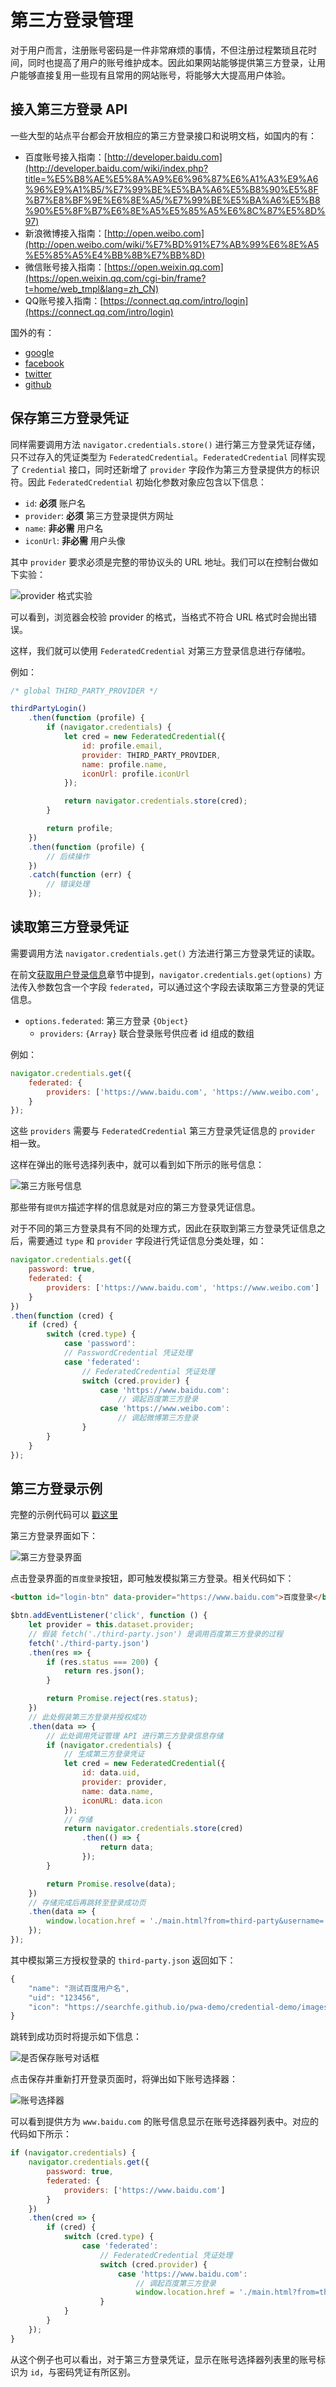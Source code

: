 # 第三方登录管理

对于用户而言，注册账号密码是一件非常麻烦的事情，不但注册过程繁琐且花时间，同时也提高了用户的账号维护成本。因此如果网站能够提供第三方登录，让用户能够直接复用一些现有且常用的网站账号，将能够大大提高用户体验。

## 接入第三方登录 API

一些大型的站点平台都会开放相应的第三方登录接口和说明文档，如国内的有：

- 百度账号接入指南：[http://developer.baidu.com](http://developer.baidu.com/wiki/index.php?title=%E5%B8%AE%E5%8A%A9%E6%96%87%E6%A1%A3%E9%A6%96%E9%A1%B5/%E7%99%BE%E5%BA%A6%E5%B8%90%E5%8F%B7%E8%BF%9E%E6%8E%A5/%E7%99%BE%E5%BA%A6%E5%B8%90%E5%8F%B7%E6%8E%A5%E5%85%A5%E6%8C%87%E5%8D%97)
- 新浪微博接入指南：[http://open.weibo.com](http://open.weibo.com/wiki/%E7%BD%91%E7%AB%99%E6%8E%A5%E5%85%A5%E4%BB%8B%E7%BB%8D)
- 微信账号接入指南：[https://open.weixin.qq.com](https://open.weixin.qq.com/cgi-bin/frame?t=home/web_tmpl&lang=zh_CN)
- QQ账号接入指南：[https://connect.qq.com/intro/login](https://connect.qq.com/intro/login)

国外的有：

- [google](https://developers.google.cn/identity/sign-in/web/)
- [facebook](https://developers.facebook.com/docs/facebook-login)
- [twitter](https://dev.twitter.com/web/sign-in/implementing)
- [github](https://developer.github.com/v3/oauth/)

## 保存第三方登录凭证

同样需要调用方法 `navigator.credentials.store()` 进行第三方登录凭证存储，只不过存入的凭证类型为 `FederatedCredential`。`FederatedCredential` 同样实现了 `Credential` 接口，同时还新增了 `provider` 字段作为第三方登录提供方的标识符。因此 `FederatedCredential` 初始化参数对象应包含以下信息：

- `id`: **必须** 账户名
- `provider`: **必须** 第三方登录提供方网址
- `name`: **非必需** 用户名
- `iconUrl`: **非必需** 用户头像

其中 `provider` 要求必须是完整的带协议头的 URL 地址。我们可以在控制台做如下实验：

![provider 格式实验](./img/federatedcredential.jpg)

可以看到，浏览器会校验 provider 的格式，当格式不符合 URL 格式时会抛出错误。

这样，我们就可以使用 `FederatedCredential` 对第三方登录信息进行存储啦。

例如：

```javascript
/* global THIRD_PARTY_PROVIDER */

thirdPartyLogin()
    .then(function (profile) {
        if (navigator.credentials) {
            let cred = new FederatedCredential({
                id: profile.email,
                provider: THIRD_PARTY_PROVIDER,
                name: profile.name,
                iconUrl: profile.iconUrl
            });

            return navigator.credentials.store(cred);
        }

        return profile;
    })
    .then(function (profile) {
        // 后续操作
    })
    .catch(function (err) {
        // 错误处理
    });
```

## 读取第三方登录凭证

需要调用方法 `navigator.credentials.get()` 方法进行第三方登录凭证的读取。

在前文[获取用户登录信息](#获取用户登录信息)章节中提到，`navigator.credentials.get(options)` 方法传入参数包含一个字段 `federated`，可以通过这个字段去读取第三方登录的凭证信息。

- `options.federated`: 第三方登录
    `{Object}`
    - `providers`:
        `{Array}` 联合登录账号供应者 id 组成的数组

例如：

```javascript
navigator.credentials.get({
    federated: {
        providers: ['https://www.baidu.com', 'https://www.weibo.com', 'https://www.github.com']
    }
});
```

这些 `providers` 需要与 `FederatedCredential` 第三方登录凭证信息的 `provider` 相一致。

这样在弹出的账号选择列表中，就可以看到如下所示的账号信息：

![第三方账号信息](./img/only-third-party.jpg)

那些带有`提供方`描述字样的信息就是对应的第三方登录凭证信息。

对于不同的第三方登录具有不同的处理方式，因此在获取到第三方登录凭证信息之后，需要通过 `type` 和 `provider` 字段进行凭证信息分类处理，如：

```javascript
navigator.credentials.get({
    password: true,
    federated: {
        providers: ['https://www.baidu.com', 'https://www.weibo.com']
    }
})
.then(function (cred) {
    if (cred) {
        switch (cred.type) {
            case 'password':
            // PasswordCredential 凭证处理
            case 'federated':
                // FederatedCredential 凭证处理
                switch (cred.provider) {
                    case 'https://www.baidu.com':
                        // 调起百度第三方登录
                    case 'https://www.weibo.com':
                        // 调起微博第三方登录
                }
        }
    }
});
```
## 第三方登录示例

完整的示例代码可以 [戳这里](https://github.com/searchfe/searchfe.github.io/blob/master/pwa-demo/credential-demo/third-party.html)

第三方登录界面如下：

![第三方登录界面](./img/third-party.jpg)

点击登录界面的`百度登录`按钮，即可触发模拟第三方登录。相关代码如下：

```html
<button id="login-btn" data-provider="https://www.baidu.com">百度登录</button>
```

```javascript
$btn.addEventListener('click', function () {
    let provider = this.dataset.provider;
    // 假装 fetch('./third-party.json') 是调用百度第三方登录的过程
    fetch('./third-party.json')
    .then(res => {
        if (res.status === 200) {
            return res.json();
        }

        return Promise.reject(res.status);
    })
    // 此处假装第三方登录并授权成功
    .then(data => {
        // 此处调用凭证管理 API 进行第三方登录信息存储
        if (navigator.credentials) {
            // 生成第三方登录凭证
            let cred = new FederatedCredential({
                id: data.uid,
                provider: provider,
                name: data.name,
                iconURL: data.icon
            });
            // 存储
            return navigator.credentials.store(cred)
                .then(() => {
                    return data;
                });
        }

        return Promise.resolve(data);
    })
    // 存储完成后再跳转至登录成功页
    .then(data => {
        window.location.href = './main.html?from=third-party&username=' + data.name;
    });
});
```

其中模拟第三方授权登录的 `third-party.json` 返回如下：

```javascript
{
    "name": "测试百度用户名",
    "uid": "123456",
    "icon": "https://searchfe.github.io/pwa-demo/credential-demo/images/logo-48x48.png"
}
```

跳转到成功页时将提示如下信息：

![是否保存账号对话框](./img/third-party-success.jpg)

点击保存并重新打开登录页面时，将弹出如下账号选择器：

![账号选择器](./img/third-party-select.jpg)

可以看到提供方为 `www.baidu.com` 的账号信息显示在账号选择器列表中。对应的代码如下所示：

```javascript
if (navigator.credentials) {
    navigator.credentials.get({
        password: true,
        federated: {
            providers: ['https://www.baidu.com']
        }
    })
    .then(cred => {
        if (cred) {
            switch (cred.type) {
                case 'federated':
                    // FederatedCredential 凭证处理
                    switch (cred.provider) {
                        case 'https://www.baidu.com':
                            // 调起百度第三方登录
                            window.location.href = './main.html?from=third-party&username=' + cred.name;
                    }
            }
        }
    });
}
```
从这个例子也可以看出，对于第三方登录凭证，显示在账号选择器列表里的账号标识为 `id`，与密码凭证有所区别。
